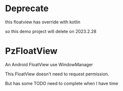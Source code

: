 # Deprecate

this floatview has override with kotlin

so this demo project will delete on 2023.2.28


# PzFloatView
An Android FloatView use WindowManager

This FloatView doesn't need to request permission.

But has some TODO need to complete when I have time
